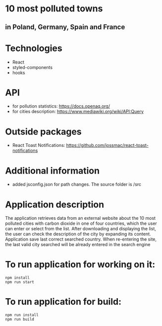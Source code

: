# 10 most polluted towns
## in Poland, Germany, Spain and France

# Technologies
- React
- styled-components
- hooks

# API
- for pollution statistics: https://docs.openaq.org/
- for cities description: https://www.mediawiki.org/wiki/API:Query

# Outside packages
- React Toast Notifications: https://github.com/jossmac/react-toast-notifications

# Additional information
- added jsconfig.json for path changes. The source folder is /src

# Application description
The application retrieves data from an external website
about the 10 most polluted cities with carbon dioxide in
one of four countries, which the user can enter or select
from the list. After downloading and displaying the list,
the user can check the description of the city by expanding
its content. Application save last correct searched country.
When re-entering the site, the last valid city searched will be already entered in the search engine

# To run application for working on it:
`npm install`<br>
`npm run start`

# To run application for build:
`npm run install`<br>
`npm run build`

